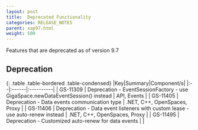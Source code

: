 ```yaml
---
layout: post
title:  Deprecated Functionality
categories: RELEASE_NOTES
parent: xap97.html
weight: 500
---
```



Features that are deprecated as of version 9.7

## Deprecation

{: .table .table-bordered .table-condensed}
|Key|Summary|Component/s|
|:--|:------|:----------|
| GS-11309 | Deprecation - EventSessionFactory - use GigaSpace.newDataEventSession() instead | API, Events |
| GS-11405 | Deprecation - Data events communication type | .NET, C++, OpenSpaces, Proxy |
| GS-11406 | Deprecation - Data event listeners with custom lease - use auto-renew instead | .NET, C++, OpenSpaces, Proxy |
| GS-11495 | Deprecation - Customized auto-renew for data events |  |